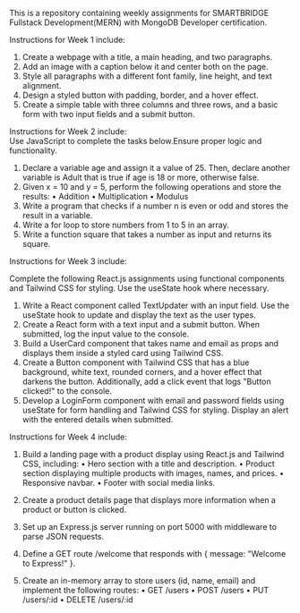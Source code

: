 This is a repository containing weekly assignments for SMARTBRIDGE Fullstack Development(MERN) with MongoDB Developer certification.

Instructions for Week 1 include:
1. Create a webpage with a title, a main heading, and two paragraphs.
2. Add an image with a caption below it and center both on the page.
3. Style all paragraphs with a different font family, line height, and text alignment.
4. Design a styled button with padding, border, and a hover effect.
5. Create a simple table with three columns and three rows, and a basic form with two input fields and a submit button.

Instructions for Week 2 include:   
Use JavaScript to complete the tasks below.Ensure proper logic and functionality.
1. Declare a variable age and assign it a value of 25. Then, declare another variable is Adult that is true if age is 18 or more, otherwise false.
2. Given x = 10 and y = 5, perform the following operations and store the results:
• Addition
• Multiplication
• Modulus
3. Write a program that checks if a number n is even or odd and stores the result in a variable.
4. Write a for loop to store numbers from 1 to 5 in an array.
5. Write a function square that takes a number as input and returns its square.

Instructions for Week 3 include:

Complete the following React.js assignments using functional components and Tailwind CSS for styling. Use the useState hook where necessary.
1. Write a React component called TextUpdater with an input field. Use the useState hook to update and display the text as the user types.
2. Create a React form with a text input and a submit button. When submitted, log the input value to the console.
3. Build a UserCard component that takes name and email as props and displays them inside a styled card using Tailwind CSS.
4. Create a Button component with Tailwind CSS that has a blue background, white text, rounded corners, and a hover effect that darkens the button. Additionally, add a click event that logs "Button clicked!" to the console.
5. Develop a LoginForm component with email and password fields using useState for form handling and Tailwind CSS for styling. Display an alert with the entered details when submitted.

Instructions for Week 4 include:
1. Build a landing page with a product display using React.js and Tailwind CSS, including:
• Hero section with a title and description.
• Product section displaying multiple products
with images, names, and prices.
• Responsive navbar.
• Footer with social media links.

2. Create a product details page that displays more information when a product or button is clicked.
3. Set up an Express.js server running on port 5000 with middleware to parse JSON requests.
4. Define a GET route /welcome that responds with
{ message: "Welcome to Express!" }.
5. Create an in-memory array to store users (id, name, email) and implement the following routes:
• GET /users
• POST /users
• PUT /users/:id
• DELETE /users/:id
